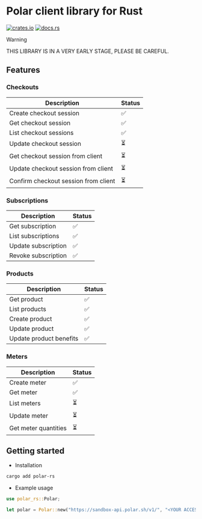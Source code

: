# Polar client library for Rust

[![crates.io](https://img.shields.io/crates/v/polar-rs.svg)](https://crates.io/crates/polar-rs)
[![docs.rs](https://docs.rs/polar-rs/badge.svg)](https://docs.rs/polar-rs)

> [!WARNING]
> THIS LIBRARY IS IN A VERY EARLY STAGE, PLEASE BE CAREFUL.

## Features

### Checkouts

| Description                          | Status |
| ------------------------------------ | ------ |
| Create checkout session              | ✅     |
| Get checkout session                 | ✅     |
| List checkout sessions               | ✅     |
| Update checkout session              | ⏳     |
| Get checkout session from client     | ⏳     |
| Update checkout session from client  | ⏳     |
| Confirm checkout session from client | ⏳     |

### Subscriptions

| Description         | Status |
| ------------------- | ------ |
| Get subscription    | ✅     |
| List subscriptions  | ✅     |
| Update subscription | ✅     |
| Revoke subscription | ✅     |

### Products

| Description             | Status |
| ----------------------- | ------ |
| Get product             | ✅     |
| List products           | ✅     |
| Create product          | ✅     |
| Update product          | ✅     |
| Update product benefits | ✅     |

### Meters

| Description          | Status |
| -------------------- | ------ |
| Create meter         | ✅     |
| Get meter            | ✅     |
| List meters          | ⏳     |
| Update meter         | ⏳     |
| Get meter quantities | ⏳     |

## Getting started

- Installation

```bash
cargo add polar-rs
```

- Example usage

```rust
use polar_rs::Polar;

let polar = Polar::new("https://sandbox-api.polar.sh/v1/", "<YOUR ACCESS TOKEN>");
```
